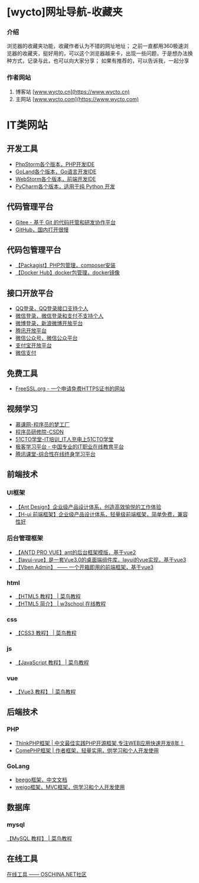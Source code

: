 # [wycto]网址导航-收藏夹

### 介绍
浏览器的收藏夹功能，收藏作者认为不错的网址地址；
之前一直都用360极速浏览器的收藏夹，挺好用的，可以这个浏览器越来卡，出现一些问题，于是想办法换种方式，记录与此，也可以向大家分享；
如果有推荐的，可以告诉我，一起分享

### 作者网站
1. 博客站 [www.wycto.cn](https://www.wycto.cn)
2. 主网站 [www.wycto.com](https://www.wycto.com) 

# IT类网站
## 开发工具
- [PhpStorm各个版本，PHP开发IDE](https://www.jetbrains.com/zh-cn/phpstorm/download/other.html)
- [GoLand各个版本，Go语言开发IDE](https://www.jetbrains.com/zh-cn/go/download/other.html)
- [WebStorm各个版本，前端开发IDE](https://www.jetbrains.com/zh-cn/webstorm/download/other.html)
- [PyCharm各个版本，适用于纯 Python 开发](https://www.jetbrains.com/zh-cn/pycharm/download/other.html)

## 代码管理平台
- [Gitee - 基于 Git 的代码托管和研发协作平台](https://gitee.com/)
- [GitHub，国内打开很慢](https://github.com/)

## 代码包管理平台
- [【Packagist】PHP包管理，composer安装](https://packagist.org/)
- [【Docker Hub】docker包管理，docker镜像](https://hub.docker.com/)


## 接口开放平台
- [QQ登录，QQ登录接口支持个人](https://connect.qq.com/)
- [微信登录，微信登录和支付不支持个人](https://open.weixin.qq.com/)
- [微博登录，新浪微博开放平台](https://open.weibo.com/)
- [腾讯开放平台](https://open.tencent.com/)
- [微信公众号，微信公众平台](https://mp.weixin.qq.com/)
- [支付宝开放平台](https://open.alipay.com/)
- [微信支付](https://pay.weixin.qq.com)

## 免费工具
- [FreeSSL.org - 一个申请免费HTTPS证书的网站](https://freessl.org/)

## 视频学习
- [慕课网-程序员的梦工厂](https://www.imooc.com/)
- [程序员研修院-CSDN](https://edu.csdn.net/)
- [51CTO学堂-IT培训_IT人充电上51CTO学堂](https://edu.51cto.com/)
- [极客学习平台 - 中国专业的IT职业在线教育平台](51CTO学堂-IT培训_IT人充电上51CTO学堂)
- [腾讯课堂-综合性在线终身学习平台](https://ke.qq.com/)


## 前端技术
### UI框架
- [【Ant Design】企业级产品设计体系，创造高效愉悦的工作体验](https://ant.design/index-cn)  
- [【H-ui 前端框架】企业级产品设计体系，轻量级前端框架，简单免费，兼容性好](http://www.h-ui.net/)

### 后台管理框架
- [【ANTD PRO VUE】ant的后台框架模版，基于vue2](https://pro.antdv.com/)
- [【layui-vue】是一套Vue3.0的桌面端组件库，layui的vue实现，基于vue3](http://www.layui-vue.com/zh-CN/index)
- [【Vben Admin】 —— 一个开箱即用的前端框架，基于vue3](https://vvbin.cn/doc-next/)

### html
- [【HTML5 教程】 | 菜鸟教程](https://www.runoob.com/html/html5-intro.html)
- [【HTML5 简介】 | w3school 在线教程](https://www.w3school.com.cn/html/html5_intro.asp)

### css
- [【CSS3 教程】 | 菜鸟教程](https://www.runoob.com/css3/css3-tutorial.html)

### js
- [【JavaScript 教程】 | 菜鸟教程](https://www.runoob.com/js/js-tutorial.html)

### vue
- [【Vue3 教程】 | 菜鸟教程](https://www.runoob.com/vue3/vue3-tutorial.html)

## 后端技术
### PHP
- [ThinkPHP框架 | 中文最佳实践PHP开源框架,专注WEB应用快速开发8年！](https://www.thinkphp.cn/)
- [ComePHP框架 | 作者框架，轻量实用，供学习和个人开发使用](https://gitee.com/wycto/comephp)

### GoLang
- [beego框架，中文文档](https://www.topgoer.com/beego%E6%A1%86%E6%9E%B6/)
- [weigo框架，MVC框架，供学习和个人开发使用](https://gitee.com/wycto/weigo)

## 数据库
### mysql
[【MySQL 教程】 | 菜鸟教程](https://www.runoob.com/mysql/mysql-tutorial.html)

## 在线工具
[在线工具 —— OSCHINA.NET社区](https://tool.oschina.net/)
